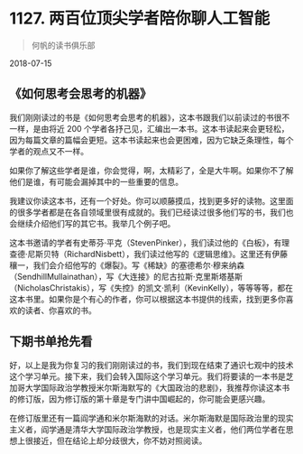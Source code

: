 # 1127. 两百位顶尖学者陪你聊人工智能

> 何帆的读书俱乐部

2018-07-15

## 《如何思考会思考的机器》

我们刚刚读过的书是《如何思考会思考的机器》，这本书跟我们以前读过的书很不一样，是由将近 200 个学者各抒己见，汇编出一本书。这本书读起来会更轻松，因为每篇文章的篇幅会更短。这本书读起来也会更困难，因为它缺乏条理性，每个学者的观点又不一样。

如果你了解这些学者是谁，你会觉得，啊，太精彩了，全是大牛啊。如果你不了解他们是谁，有可能会漏掉其中的一些重要的信息。

我建议你读这本书，还有一个好处。你可以顺藤摸瓜，找到更多好的读物。这里面的很多学者都是在各自领域里很有成就的。我们已经读过很多他们写的书，我们也会继续介绍他们写的其它书。我举几个例子吧。

这本书邀请的学者有史蒂芬·平克（StevenPinker），我们读过他的《白板》，有理查德·尼斯贝特（RichardNisbett），我们读过他写的《逻辑思维》。这里还有伊藤穰一，我们会介绍他写的《爆裂》。写《稀缺》的塞德希尔·穆来纳森（SendhillMullainathan），写《大连接》的尼古拉斯·克里斯塔基斯（NicholasChristakis），写《失控》的凯文·凯利（KevinKelly），等等等等，都在这本书里。如果你是个有心的作者，你可以根据这本书提供的线索，找到更多你喜欢的读者、你喜欢的书。

## 下期书单抢先看

好，以上是我为你复习的我们刚刚读过的书，我们到现在结束了通识七观中的技术这个学习单元。接下来，我们会转入国际这个学习单元。我们将要读的一本书是芝加哥大学国际政治学教授米尔斯海默写的《大国政治的悲剧》，我推荐你读这本书的修订版，因为修订版的第十章是专门讲中国崛起的，你可能会更感兴趣。

在修订版里还有一篇阎学通和米尔斯海默的对话。米尔斯海默是国际政治里的现实主义者，阎学通是清华大学国际政治学教授，也是现实主义者，他们两位学者在思想上很接近，但在结论上却分歧很大，你不妨对照阅读。

